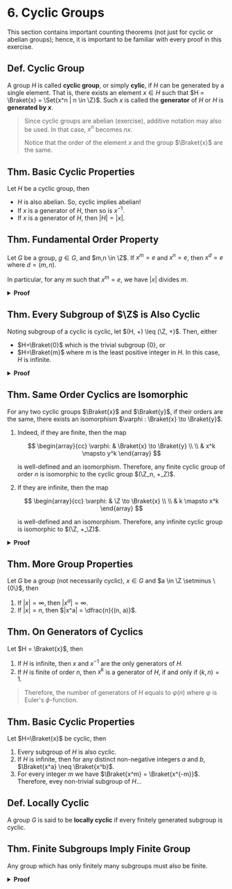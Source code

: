 # 6. Cyclic Groups

This section contains important counting theorems (not just for cyclic or abelian groups); hence, it is important to be familiar with every proof in this exercise.

## Def. Cyclic Group

A group $H$ is called **cyclic group**, or simply **cylic**, if $H$ can be generated by a single element. That is, there exists an element $x \in H$ such that $H = \Braket{x} = \Set{x^n | n \in \Z}$. Such $x$ is called the **generator** of $H$ or $H$ is **generated by $x$**.

> Since cyclic groups are abelian (exercise), additive notation may also be used. In that case, $x^n$ becomes $nx$.
>
> Notice that the order of the element $x$ and the group $\Braket{x}$ are the same.

## Thm. Basic Cyclic Properties

Let $H$ be a cyclic group, then

* $H$ is also abelian. So, cyclic implies abelian!
* If $x$ is a generator of $H$, then so is $x^{-1}$.
* If $x$ is a generator of $H$, then $|H| = |x|$.

## Thm. Fundamental Order Property

Let $G$ be a group, $g \in G$, and $m,n \in \Z$. If $x^m = e$ and $x^n = e$, then $x^d = e$ where $d=(m,n)$.

In particular, for any $m$ such that $x^m = e$, we have $|x|$ divides $m$.

<details>
<summary><b>Proof</b></summary>
<br/>

By Eucledian Algorithm...
</details>

## Thm. Every Subgroup of $\Z$ is Also Cyclic

Noting subgroup of a cyclic is cyclic, let $(H, +) \leq (\Z, +)$. Then, either

* $H=\Braket{0}$ which is the trivial subgroup $\{0\}$, or
* $H=\Braket{m}$ where $m$ is the least positive integer in $H$. In this case, $H$ is infinite.

<details>
<summary><b>Proof</b></summary>
<br/>

Todo:
</details>

## Thm. Same Order Cyclics are Isomorphic

For any two cyclic groups $\Braket{x}$ and $\Braket{y}$, if their orders are the same, there exists an isomorphism $\varphi : \Braket{x} \to \Braket{y}$.

1. Indeed, if they are finite, then the map

    $$
    \begin{array}{cc}
        \varphi: & \Braket{x} \to \Braket{y} \\ \\
        & x^k \mapsto y^k
    \end{array}
    $$

    is well-defined and an isomorphism. Therefore, any finite cyclic group of order $n$ is isomorphic to the cyclic group $(\Z_n, +_Z)$.

2. If they are infinite, then the map

    $$
    \begin{array}{cc}
        \varphi: & \Z \to \Braket{x} \\ \\
        & k \mapsto x^k
    \end{array}
    $$

    is well-defined and an isomorphism. Therefore, any infinite cyclic group is isomorphic to $(\Z, +_\Z)$.

<details>
<summary><b>Proof</b></summary>
<br/>

Todo:
</details>

## Thm. More Group Properties

Let $G$ be a group (not necessarily cyclic), $x \in G$ and $a \in \Z \setminus \{0\}$, then

1. If $|x| = \infty$, then $|x^a|=\infty$.
2. If $|x| = n$, then $|x^a| = \dfrac{n}{(n, a)}$.

## Thm. On Generators of Cyclics

Let $H = \Braket{x}$, then

1. If $H$ is infinite, then $x$ and $x^{-1}$ are the only generators of $H$.
2. If $H$ is finite of order $n$, then $x^k$ is a generator of $H$, if and only if $(k,n)=1$.

> Therefore, the number of generators of $H$ equals to $\varphi(n)$ where $\varphi$ is Euler's $\phi$-function.

## Thm. Basic Cyclic Properties

Let $H=\Braket{x}$ be cyclic, then

1. Every subgroup of $H$ is also cyclic.
2. If $H$ is infinite, then for any distinct non-negative integers $a$ and $b$, $\Braket{x^a} \neq \Braket{x^b}$.
3. For every integer $m$ we have $\Braket{x^m} = \Braket{x^{-m}}$. Therefore, evey non-trivial subgroup of $H$...

## Def. Locally Cyclic

A group $G$ is said to be **locally cyclic** if every finitely generated subgroup is cyclic.

<!-- TODO: Revise below -->

<!-- ## Thm. Homomorphic Image of Cyclic is Cyclic

Let $\varphi: G \to H$ be a group homomorphism, $G$ cyclic, and $a \in G$. Then, $\Braket{\varphi(a)}$ is also cyclic. In particular, $\varphi(G)$ is cyclic.

<details>
<summary><b>Proof</b></summary>
<br/>

Exercise.
</details> -->

## Thm. Finite Subgroups Imply Finite Group

Any group which has only finitely many subgroups must also be finite.

<details>
<summary><b>Proof</b></summary>
<br/>

Consider the finite set of cyclics $\mathcal{C} = \Set{\Braket{x} | x \in G} = \Set{ \Braket{x_1}, \Braket{x_2}, ..., \Braket{x_n}}$, rest is easy to show.
</details>
